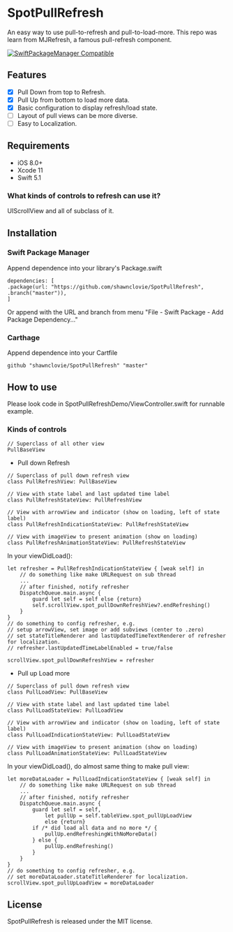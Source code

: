 # SpotPullRefresh
An easy way to use pull-to-refresh and pull-to-load-more. This repo was learn from MJRefresh, a famous pull-refresh component.

[![SwiftPackageManager Compatible](https://img.shields.io/badge/SwiftPackageManager-compatible-orange)](https://img.shields.io/badge/SwiftPackageManager-compatible-orange)

## Features
- [x] Pull Down from top to Refresh.
- [x] Pull Up from bottom to load more data.
- [x] Basic configuration to display refresh/load state.
- [ ] Layout of pull views can be more diverse.
- [ ] Easy to Localization.

## Requirements
* iOS 8.0+
* Xcode 11
* Swift 5.1

### What kinds of controls to refresh can use it?
UIScrollView and all of subclass of it.

## Installation
### Swift Package Manager
Append dependence into your library's Package.swift
```
dependencies: [
.package(url: "https://github.com/shawnclovie/SpotPullRefresh", .branch("master")),
]
```
Or append with the URL and branch from menu "File - Swift Package - Add Package Dependency..."

### Carthage
Append dependence into your Cartfile
```
github "shawnclovie/SpotPullRefresh" "master"
```

## How to use
Please look code in SpotPullRefreshDemo/ViewController.swift for runnable example.
### Kinds of controls
```
// Superclass of all other view
PullBaseView
```
* Pull down Refresh
```
// Superclass of pull down refresh view
class PullRefreshView: PullBaseView

// View with state label and last updated time label
class PullRefreshStateView: PullRefreshView

// View with arrowView and indicator (show on loading, left of state label) 
class PullRefreshIndicationStateView: PullRefreshStateView

// View with imageView to present animation (show on loading)
class PullRefreshAnimationStateView: PullRefreshStateView
```
In your viewDidLoad():
```
let refresher = PullRefreshIndicationStateView { [weak self] in
	// do something like make URLRequest on sub thread
	...
	// after finished, notify refresher
	DispatchQueue.main.async {
		guard let self = self else {return}
		self.scrollView.spot_pullDownRefreshView?.endRefreshing()
	}
}
// do something to config refresher, e.g.
// setup arrowView, set image or add subviews (center to .zero)
// set stateTitleRenderer and lastUpdatedTimeTextRenderer of refresher for localization.
// refresher.lastUpdatedTimeLabelEnabled = true/false

scrollView.spot_pullDownRefreshView = refresher
```
* Pull up Load more
```
// Superclass of pull down refresh view
class PullLoadView: PullBaseView

// View with state label and last updated time label
class PullLoadStateView: PullLoadView

// View with arrowView and indicator (show on loading, left of state label) 
class PullLoadIndicationStateView: PullLoadStateView

// View with imageView to present animation (show on loading)
class PullLoadAnimationStateView: PullLoadStateView
```
In your viewDidLoad(), do almost same thing to make pull view:
```
let moreDataLoader = PullLoadIndicationStateView { [weak self] in
	// do something like make URLRequest on sub thread
	...
	// after finished, notify refresher
	DispatchQueue.main.async {
		guard let self = self,
			let pullUp = self.tableView.spot_pullUpLoadView
			else {return}
		if /* did load all data and no more */ {
			pullUp.endRefreshingWithNoMoreData()
		} else {
			pullUp.endRefreshing()
		}
	}
}
// do something to config refresher, e.g.
// set moreDataLoader.stateTitleRenderer for localization.
scrollView.spot_pullUpLoadView = moreDataLoader
```

## License
SpotPullRefresh is released under the MIT license.
